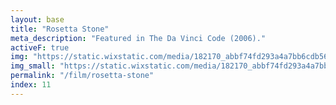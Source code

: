 ```yaml
---
layout: base
title: "Rosetta Stone"
meta_description: "Featured in The Da Vinci Code (2006)."
activeF: true
img: "https://static.wixstatic.com/media/182170_abbf74fd293a4a7bb6cdb56bfb45a4b3~mv2.jpg"
img_small: "https://static.wixstatic.com/media/182170_abbf74fd293a4a7bb6cdb56bfb45a4b3~mv2.jpg"
permalink: "/film/rosetta-stone"
index: 11
---
```


